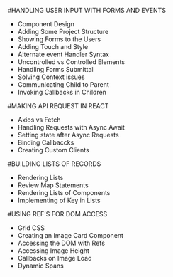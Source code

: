 #HANDLING USER INPUT WITH FORMS AND EVENTS
- Component Design
- Adding Some Project Structure
- Showing Forms to the Users
- Adding Touch and Style
- Alternate event Handler Syntax
- Uncontrolled vs Controlled Elements
- Handling Forms Submittal
- Solving Context issues
- Communicating Child to Parent
- Invoking Callbacks in Children

#MAKING API REQUEST IN REACT
- Axios vs Fetch
- Handling Requests with Async Await
- Setting state after Async Requests
- Binding Callbaccks
- Creating Custom Clients

#BUILDING LISTS OF RECORDS
- Rendering Lists
- Review Map Statements
- Rendering Lists of Components
- Implementing of Key in Lists

#USING REF'S FOR DOM ACCESS
- Grid CSS
- Creating an Image Card Component
- Accessing the DOM with Refs
- Accessing Image Height
- Callbacks on Image Load
- Dynamic Spans